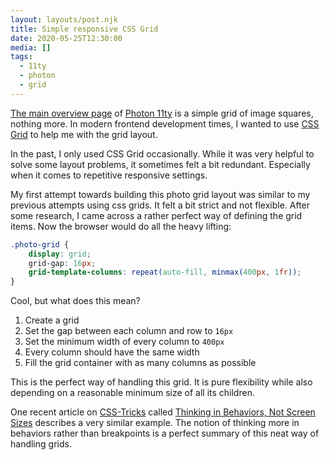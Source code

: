 ```yaml
---
layout: layouts/post.njk
title: Simple responsive CSS Grid
date: 2020-05-25T12:30:00
media: []
tags:
  - 11ty
  - photon
  - grid
---
```


[The main overview page](https://photon-11ty.netlify.app/) of [Photon 11ty](https://github.com/usephoton/photon-11ty) is a simple grid of image squares, nothing more. In modern frontend development times, I wanted to use [CSS Grid](https://developer.mozilla.org/de/docs/Web/CSS/CSS_Grid_Layout) to help me with the grid layout.

In the past, I only used CSS Grid occasionally. While it was very helpful to solve some layout problems, it sometimes felt a bit redundant. Especially when it comes to repetitive responsive settings.

My first attempt towards building this photo grid layout was similar to my previous attempts using css grids. It felt a bit strict and not flexible. After some  research, I came across a rather perfect way of defining the grid items. Now the browser would do all the heavy lifting:

```scss 
.photo-grid {
	display: grid;
	grid-gap: 16px;
	grid-template-columns: repeat(auto-fill, minmax(400px, 1fr));
}
```

Cool, but what does this mean?

1. Create a grid
2. Set the gap between each column and row to `16px`
3. Set the minimum width of every column to `400px`
4. Every column should have the same width
5. Fill the grid container with as many columns as possible

This is the perfect way of handling this grid. It is pure flexibility while also depending on a reasonable minimum size of all its children.

One recent article on [CSS-Tricks](https://css-tricks.com/) called [Thinking in Behaviors, Not Screen Sizes](https://css-tricks.com/thinking-in-behaviors-not-screen-sizes/) describes a very similar example. The notion of thinking more in behaviors rather than breakpoints is a perfect summary of this neat way of handling grids.